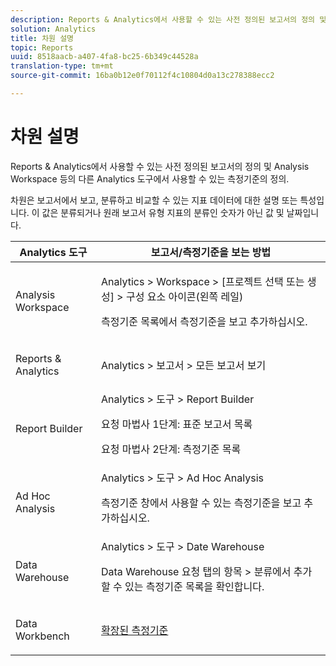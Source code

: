 ```yaml
---
description: Reports & Analytics에서 사용할 수 있는 사전 정의된 보고서의 정의 및 Analysis Workspace 등의 다른 Analytics 도구에서 사용할 수 있는 측정기준의 정의.
solution: Analytics
title: 차원 설명
topic: Reports
uuid: 8518aacb-a407-4fa8-bc25-6b349c44528a
translation-type: tm+mt
source-git-commit: 16ba0b12e0f70112f4c10804d0a13c278388ecc2

---
```



# 차원 설명

Reports &amp; Analytics에서 사용할 수 있는 사전 정의된 보고서의 정의 및 Analysis Workspace 등의 다른 Analytics 도구에서 사용할 수 있는 측정기준의 정의.

차원은 보고서에서 보고, 분류하고 비교할 수 있는 지표 데이터에 대한 설명 또는 특성입니다. 이 값은 분류되거나 원래 보고서 유형 지표의 분류인 숫자가 아닌 값 및 날짜입니다.

<table id="table_5F240226DE7C40D3B613178F5A829011"> 
 <thead> 
  <tr> 
   <th colname="col1" class="entry"> Analytics 도구 </th> 
   <th colname="col2" class="entry"> 보고서/측정기준을 보는 방법 </th> 
  </tr>
 </thead>
 <tbody> 
  <tr> 
   <td colname="col1"> <p>Analysis Workspace </p> </td> 
   <td colname="col2"> <p><span class="ignoretag"><span class="uicontrol"> Analytics</span> &gt; <span class="uicontrol">Workspace</span> &gt; <span class="uicontrol">[프로젝트 선택 또는 생성]</span> &gt; <span class="uicontrol">구성 요소 아이콘(왼쪽 레일)</span></span> </p> <p>측정기준 목록에서 측정기준을 보고 추가하십시오. </p> </td> 
  </tr> 
  <tr> 
   <td colname="col1"> <p>Reports &amp; Analytics </p> </td> 
   <td colname="col2"> <p><span class="uicontrol"> Analytics</span> &gt; <span class="uicontrol">보고서</span> &gt; <span class="uicontrol">모든 보고서 보기</span> </p> </td> 
  </tr> 
  <tr> 
   <td colname="col1"> <p>Report Builder </p> </td> 
   <td colname="col2"><span class="ignoretag"><span class="uicontrol"> Analytics</span> &gt; <span class="uicontrol">도구</span> &gt; <span class="uicontrol">Report Builder</span></span> <p>요청 마법사 1단계: 표준 보고서 목록 </p> <p>요청 마법사 2단계: 측정기준 목록 </p> </td> 
  </tr> 
  <tr> 
   <td colname="col1"> <p>Ad Hoc Analysis </p> </td> 
   <td colname="col2"><span class="ignoretag"><span class="uicontrol"> Analytics</span> &gt; <span class="uicontrol">도구</span> &gt; <span class="uicontrol">Ad Hoc Analysis</span></span> <p>측정기준 창에서 사용할 수 있는 측정기준을 보고 추가하십시오. </p> </td> 
  </tr> 
  <tr> 
   <td colname="col1"> <p>Data Warehouse </p> </td> 
   <td colname="col2"><span class="ignoretag"><span class="uicontrol"> Analytics</span> &gt; <span class="uicontrol">도구</span> &gt; <span class="uicontrol">Date Warehouse</span></span> <p><span class="uicontrol">Data Warehouse 요청</span> 탭의 <span class="uicontrol">항목</span> &gt; <span class="uicontrol">분류</span>에서 추가할 수 있는 측정기준 목록을 확인합니다. </p> </td> 
  </tr> 
  <tr> 
   <td colname="col1"> <p>Data Workbench </p> </td> 
   <td colname="col2"><a href="https://marketing.adobe.com/resources/help/en_US/insight/dataset/c_ex_dim.html"  > 확장된 측정기준</a> </td> 
  </tr> 
 </tbody> 
</table>


